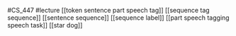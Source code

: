 #CS_447
#lecture
[[token sentence part speech tag]]
[[sequence tag sequence]]
[[sentence sequence]]
[[sequence label]]
[[part speech tagging speech task]]
[[star dog]]
